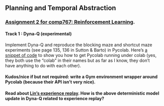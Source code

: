 ## Planning and Temporal Abstraction
### [Assignment 2 for comp767: Reinforcement Learning](https://docs.google.com/document/d/1yh3Qgcf7f3mkPLzW8j5coJDsd3sXdDKekzpUHMTgnF4/edit#).

#### Track 1 : Dyna-Q (experimental)   
Implement Dyna-Q and reproduce the blocking maze and shortcut maze experiments (see page 135, 136 in Sutton & Barto) in Pycolab. Here’s [a snippet of code](https://colab.research.google.com/drive/14Ov5IHxKcbYRjFKJI04r2wuxTQ8dNIBJ) to show you how to get Pycolab running under colab (yes, they both use the “colab” in their names but as far as I know, they don’t have anything to do with each other).    

#### Kudos/nice if but not required: write a Gym environment wrapper around Pycolab (because their API isn’t very nice).    

#### Read about [Lin’s experience replay](https://link.springer.com/content/pdf/10.1007%2FBF00992699.pdf). How is the above deterministic model update in Dyna-Q related to experience replay? 

